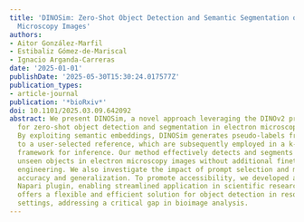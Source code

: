 ```yaml
---
title: 'DINOSim: Zero-Shot Object Detection and Semantic Segmentation on Electron
  Microscopy Images'
authors:
- Aitor González-Marfil
- Estibaliz Gómez-de-Mariscal
- Ignacio Arganda-Carreras
date: '2025-01-01'
publishDate: '2025-05-30T15:30:24.017577Z'
publication_types:
- article-journal
publication: '*bioRxiv*'
doi: 10.1101/2025.03.09.642092
abstract: We present DINOSim, a novel approach leveraging the DINOv2 pretrained encoder
  for zero-shot object detection and segmentation in electron microscopy datasets.
  By exploiting semantic embeddings, DINOSim generates pseudo-labels from patch distances
  to a user-selected reference, which are subsequently employed in a k-nearest neighbors
  framework for inference. Our method effectively detects and segments previously
  unseen objects in electron microscopy images without additional finetuning or prompt
  engineering. We also investigate the impact of prompt selection and model size on
  accuracy and generalization. To promote accessibility, we developed an open-source
  Napari plugin, enabling streamlined application in scientific research. DINOSim
  offers a flexible and efficient solution for object detection in resource-constrained
  settings, addressing a critical gap in bioimage analysis.
---
```

